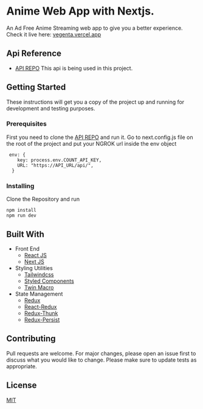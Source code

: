 # Anime Web App with Nextjs.
An Ad Free Anime Streaming web app to give you a better experience. Check it live here: [vegenta.vercel.app](https://vegenta.vercel.app)

## Api Reference

- [API REPO](https://github.com/vegenta/vegenta-api)
  This api is being used in this project.

## Getting Started
These instructions will get you a copy of the project up and running for development and testing purposes.

### Prerequisites
First you need to clone the [API REPO](https://github.com/vegenta/vegenta-api) and run it.
Go to next.config.js file on the root of the project and put your NGROK url inside the env object

```
 env: {
    key: process.env.COUNT_API_KEY,
    URL: "https://API_URL/api/",
  }
```

### Installing
Clone the Repository and run

```
npm install
npm run dev
```


## Built With

- Front End
  - [React JS](https://reactjs.org/)
  - [Next JS](https://nextjs.org/)
- Styling Utilities
  - [Tailwindcss](https://tailwindcss.com/)
  - [Styled Components](https://www.styled-components.com)
  - [Twin Macro](https://www.npmjs.com/package/twin.macro)
- State Management
  - [Redux](https://redux.js.org/)
  - [React-Redux](https://react-redux.js.org/)
  - [Redux-Thunk](https://github.com/reduxjs/redux-thunk)
  - [Redux-Persist](https://github.com/rt2zz/redux-persist#readme)

## Contributing
Pull requests are welcome. For major changes, please open an issue first to discuss what you would like to change.
Please make sure to update tests as appropriate.

## License
[MIT](https://choosealicense.com/licenses/mit/)
